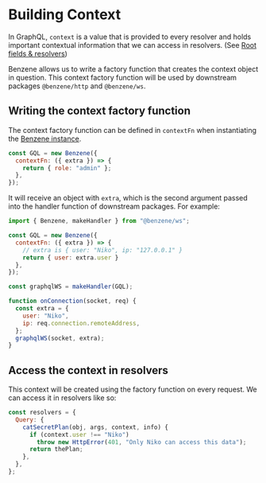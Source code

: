 # Building Context

In GraphQL, `context` is a value that is provided to every resolver and holds important contextual information that we can access in resolvers. (See [Root fields & resolvers](https://graphql.org/learn/execution/#root-fields-resolvers))

Benzene allows us to write a factory function that creates the context object in question. This context factory function will be used by downstream packages `@benzene/http` and `@benzene/ws`.

## Writing the context factory function

The context factory function can be defined in `contextFn` when instantiating the [Benzene instance](/reference/benzene).

```js
const GQL = new Benzene({
  contextFn: ({ extra }) => {
    return { role: "admin" };
  },
});
```

It will receive an object with `extra`, which is the second argument passed into the handler function of downstream packages. For example:

```js
import { Benzene, makeHandler } from "@benzene/ws";

const GQL = new Benzene({
  contextFn: ({ extra }) => {
    // extra is { user: "Niko", ip: "127.0.0.1" }
    return { user: extra.user }
  },
});

const graphqlWS = makeHandler(GQL);

function onConnection(socket, req) {
  const extra = {
    user: "Niko",
    ip: req.connection.remoteAddress,
  };
  graphqlWS(socket, extra);
}
```

## Access the context in resolvers

This context will be created using the factory function on every request. We can access it in resolvers like so:

```js
const resolvers = {
  Query: {
    catSecretPlan(obj, args, context, info) {
      if (context.user !== "Niko")
        throw new HttpError(401, "Only Niko can access this data");
      return thePlan;
    },
  },
};
```